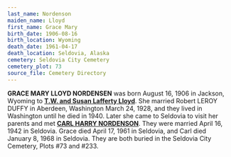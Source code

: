 ```yaml
---
last_name: Nordenson
maiden_name: Lloyd
first_name: Grace Mary
birth_date: 1906-08-16
birth_location: Wyoming
death_date: 1961-04-17
death_location: Seldovia, Alaska
cemetery: Seldovia City Cemetery
cemetery_plot: 73
source_file: Cemetery Directory
---
```

**GRACE MARY LLOYD NORDENSEN** was born August 16, 1906 in Jackson, Wyoming to [**T.W. and Susan Lafferty Lloyd**](./Lloyd_Theophilus_W.md). She married Robert LEROY DUFFY in Aberdeen, Washington March 24, 1928, and they lived in Washington until he died in 1940.  Later she came to Seldovia to visit her parents and met [**CARL HARRY NORDENSON**](./Nordenson_Carl.md).  They were married April 16, 1942 in Seldovia.  Grace died April 17, 1961 in Seldovia, and Carl died January 8, 1968 in Seldovia.  They are both buried in the Seldovia City Cemetery, Plots #73 and #233.
